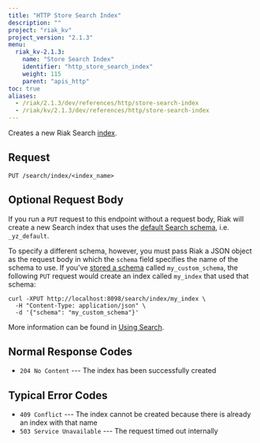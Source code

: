 ```yaml
---
title: "HTTP Store Search Index"
description: ""
project: "riak_kv"
project_version: "2.1.3"
menu:
  riak_kv-2.1.3:
    name: "Store Search Index"
    identifier: "http_store_search_index"
    weight: 115
    parent: "apis_http"
toc: true
aliases:
  - /riak/2.1.3/dev/references/http/store-search-index
  - /riak/kv/2.1.3/dev/references/http/store-search-index
---
```


Creates a new Riak Search [index](/riak/kv/2.1.3/developing/usage/search/#simple-setup).

## Request

```
PUT /search/index/<index_name>
```

## Optional Request Body

If you run a `PUT` request to this endpoint without a request body, Riak
will create a new Search index that uses the [default Search schema](/riak/kv/2.1.3/developing/usage/search-schemas/#the-default-schema), i.e. `_yz_default`.

To specify a different schema, however, you must pass Riak a JSON object
as the request body in which the `schema` field specifies the name of
the schema to use. If you've [stored a schema](/riak/kv/2.1.3/developing/usage/search-schemas/#custom-schemas) called `my_custom_schema`, the following `PUT`
request would create an index called `my_index` that used that schema:

```curl
curl -XPUT http://localhost:8098/search/index/my_index \
  -H "Content-Type: application/json" \
  -d '{"schema": "my_custom_schema"}'
```

More information can be found in [Using Search](/riak/kv/2.1.3/developing/usage/search).

## Normal Response Codes

* `204 No Content` --- The index has been successfully created

## Typical Error Codes

* `409 Conflict` --- The index cannot be created because there is
    already an index with that name
* `503 Service Unavailable` --- The request timed out internally
